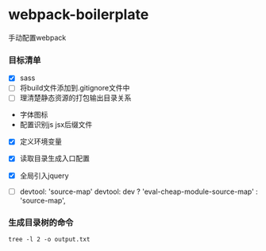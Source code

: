 # webpack-boilerplate
手动配置webpack

### 目标清单
- [x] sass
- [ ] 将build文件添加到.gitignore文件中
- [ ] 理清楚静态资源的打包输出目录关系
- 字体图标
- 配置识别js jsx后缀文件
- [x] 定义环境变量
- [x] 读取目录生成入口配置
- [x] 全局引入jquery
- [ ] devtool: 'source-map' devtool: dev ? 'eval-cheap-module-source-map' : 'source-map',



### 生成目录树的命令
`tree -l 2 -o output.txt`